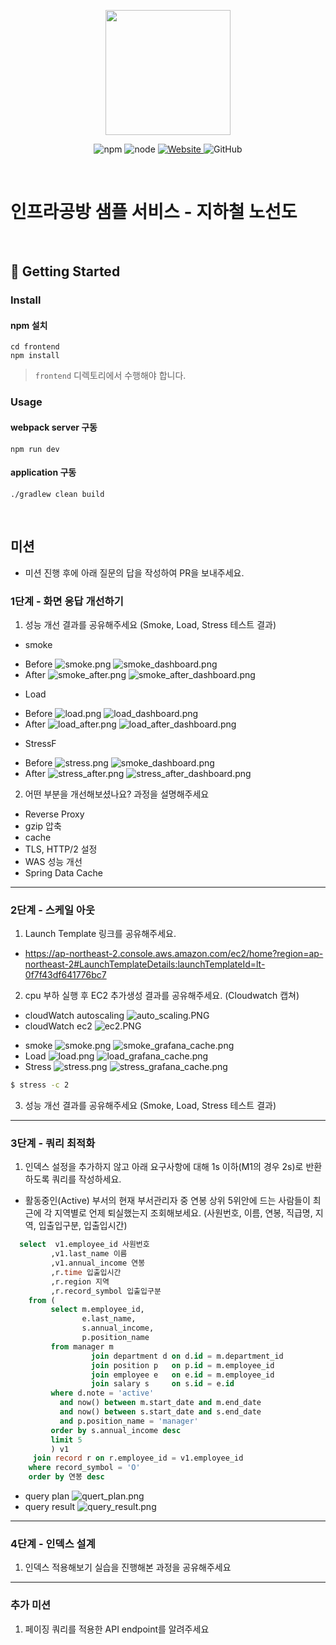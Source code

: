 <p align="center">
    <img width="200px;" src="https://raw.githubusercontent.com/woowacourse/atdd-subway-admin-frontend/master/images/main_logo.png"/>
</p>
<p align="center">
  <img alt="npm" src="https://img.shields.io/badge/npm-%3E%3D%205.5.0-blue">
  <img alt="node" src="https://img.shields.io/badge/node-%3E%3D%209.3.0-blue">
  <a href="https://edu.nextstep.camp/c/R89PYi5H" alt="nextstep atdd">
    <img alt="Website" src="https://img.shields.io/website?url=https%3A%2F%2Fedu.nextstep.camp%2Fc%2FR89PYi5H">
  </a>
  <img alt="GitHub" src="https://img.shields.io/github/license/next-step/atdd-subway-service">
</p>

<br>

# 인프라공방 샘플 서비스 - 지하철 노선도

<br>

## 🚀 Getting Started

### Install
#### npm 설치
```
cd frontend
npm install
```
> `frontend` 디렉토리에서 수행해야 합니다.

### Usage
#### webpack server 구동
```
npm run dev
```
#### application 구동
```
./gradlew clean build
```
<br>

## 미션

* 미션 진행 후에 아래 질문의 답을 작성하여 PR을 보내주세요.


### 1단계 - 화면 응답 개선하기
1. 성능 개선 결과를 공유해주세요 (Smoke, Load, Stress 테스트 결과)
* smoke
- Before
![smoke.png](k6test%2Fsmoke%2Fbefore%2Fsmoke.png)
![smoke_dashboard.png](k6test%2Fsmoke%2Fbefore%2Fsmoke_dashboard.png)
- After
![smoke_after.png](k6test%2Fsmoke%2Fafter%2Fsmoke_after.png)
![smoke_after_dashboard.png](k6test%2Fsmoke%2Fafter%2Fsmoke_after_dashboard.png)
* Load
- Before
![load.png](k6test%2Fload%2Fbefore%2Fload.png)
![load_dashboard.png](k6test%2Fload%2Fbefore%2Fload_dashboard.png)
- After
![load_after.png](k6test%2Fload%2Fafter%2Fload_after.png)
![load_after_dashboard.png](k6test%2Fload%2Fafter%2Fload_after_dashboard.png)
* StressF
- Before
![stress.png](k6test%2Fstress%2Fbefore%2Fstress.png)
![smoke_dashboard.png](k6test%2Fstress%2Fbefore%2Fsmoke_dashboard.png)
- After
![stress_after.png](k6test%2Fstress%2Fafter%2Fstress_after.png)
![stress_after_dashboard.png](k6test%2Fstress%2Fafter%2Fstress_after_dashboard.png)

2. 어떤 부분을 개선해보셨나요? 과정을 설명해주세요
* Reverse Proxy
* gzip 압축
* cache
* TLS, HTTP/2 설정
* WAS 성능 개선
* Spring Data Cache
---

### 2단계 - 스케일 아웃

1. Launch Template 링크를 공유해주세요.
 - https://ap-northeast-2.console.aws.amazon.com/ec2/home?region=ap-northeast-2#LaunchTemplateDetails:launchTemplateId=lt-0f7f43df641776bc7
2. cpu 부하 실행 후 EC2 추가생성 결과를 공유해주세요. (Cloudwatch 캡쳐)
- cloudWatch autoscaling
![auto_scaling.PNG](k6test%2Fasg_ec2%2Fauto_scaling.PNG)
- cloudWatch ec2
![ec2.PNG](k6test%2Fasg_ec2%2Fec2.PNG)
* smoke
![smoke.png](k6test%2Fasg_smoke%2Fsmoke.png)
![smoke_grafana_cache.png](k6test%2Fasg_smoke%2Fsmoke_grafana_cache.png)
* Load
![load.png](k6test%2Fasg_load%2Fload.png)
![load_grafana_cache.png](k6test%2Fasg_load%2Fload_grafana_cache.png)
* Stress
![stress.png](k6test%2Fasg_stress%2Fstress.png)
![stress_grafana_cache.png](k6test%2Fasg_stress%2Fstress_grafana_cache.png)

```sh
$ stress -c 2
```

3. 성능 개선 결과를 공유해주세요 (Smoke, Load, Stress 테스트 결과)

---

### 3단계 - 쿼리 최적화

1. 인덱스 설정을 추가하지 않고 아래 요구사항에 대해 1s 이하(M1의 경우 2s)로 반환하도록 쿼리를 작성하세요.
- 활동중인(Active) 부서의 현재 부서관리자 중 연봉 상위 5위안에 드는 사람들이 최근에 각 지역별로 언제 퇴실했는지 조회해보세요. (사원번호, 이름, 연봉, 직급명, 지역, 입출입구분, 입출입시간)
```sql
  select  v1.employee_id 사원번호
         ,v1.last_name 이름
         ,v1.annual_income 연봉
         ,r.time 입출입시간
         ,r.region 지역
         ,r.record_symbol 입출입구분
    from (
         select m.employee_id,
                e.last_name,
                s.annual_income,
                p.position_name
         from manager m
                  join department d on d.id = m.department_id
                  join position p   on p.id = m.employee_id
                  join employee e   on e.id = m.employee_id
                  join salary s     on s.id = e.id
         where d.note = 'active'
           and now() between m.start_date and m.end_date
           and now() between s.start_date and s.end_date
           and p.position_name = 'manager'
         order by s.annual_income desc
         limit 5
         ) v1
     join record r on r.employee_id = v1.employee_id
    where record_symbol = 'O'
    order by 연봉 desc
```
- query plan
![quert_plan.png](query%2Fquert_plan.png)
- query result
![query_result.png](query%2Fquery_result.png)
---

### 4단계 - 인덱스 설계

1. 인덱스 적용해보기 실습을 진행해본 과정을 공유해주세요

---

### 추가 미션

1. 페이징 쿼리를 적용한 API endpoint를 알려주세요
